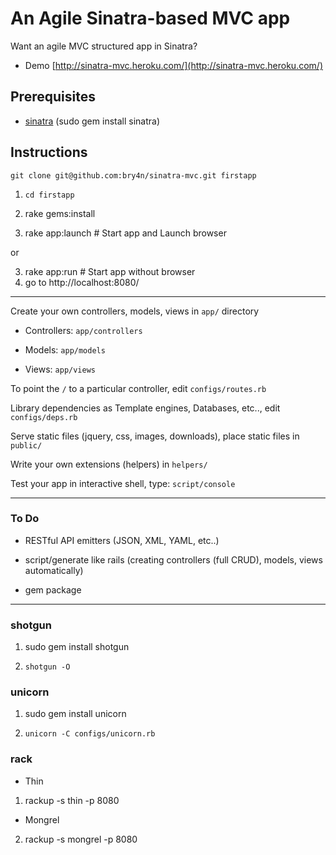 An Agile Sinatra-based MVC app
====================

Want an agile MVC structured app in Sinatra? 

 - Demo [http://sinatra-mvc.heroku.com/](http://sinatra-mvc.heroku.com/)

## Prerequisites

- [sinatra](http://www.sinatra.com/) (sudo gem install sinatra)


## Instructions

`git clone git@github.com:bry4n/sinatra-mvc.git firstapp`

1) `cd firstapp`

2) rake gems:install

3) rake app:launch  # Start app and Launch browser

or

3) rake app:run # Start app without browser
4) go to http://localhost:8080/

---

Create your own controllers, models, views in `app/` directory

- Controllers: `app/controllers`

- Models: `app/models`

- Views: `app/views`

To point the `/` to a particular controller, edit `configs/routes.rb`

Library dependencies as Template engines, Databases, etc.., edit `configs/deps.rb`

Serve static files (jquery, css, images, downloads), place static files in `public/`

Write your own extensions (helpers) in `helpers/`

Test your app in interactive shell, type: `script/console`

---

### To Do

- RESTful API emitters (JSON, XML, YAML, etc..)

- script/generate like rails (creating controllers (full CRUD), models, views automatically)

- gem package

---

### shotgun

1) sudo gem install shotgun

2) `shotgun -O`


### unicorn

1) sudo gem install unicorn

2) `unicorn -C configs/unicorn.rb`


### rack

- Thin

1) rackup -s thin -p 8080

- Mongrel

2) rackup -s mongrel -p 8080
